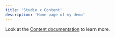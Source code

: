 ```yaml
---
title: 'Studio x Content'
description: 'Home page of my demo'
---
```


Look at the [Content documentation](https://content.nuxtjs.org/) to learn more.
